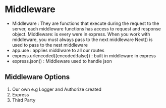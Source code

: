 # Middleware

- Middleware : They are functions that execute during the request to the server, each middleware functions has access to request and response object.
  Middleware: is every were in express.
  When you work with middleware, you must always pass to the next middleware
  Next() is used to pass to the nest middleware
- app.use : applies middlware to all our routes
- express.urlencoded({encoded:false}) : built in middleware in express
- express.json() : Middleware used to handle json

## Middleware Options

1. Our own e.g Logger and Authorize created
2. Express
3. Third Party
